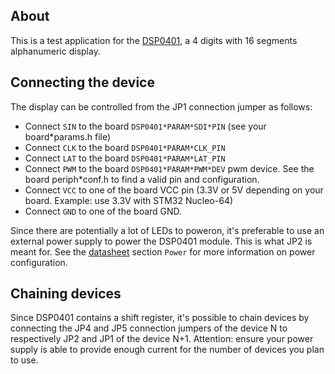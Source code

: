 ## About

This is a test application for the [DSP0401](https://www.embeddedadventures.com/datasheets/DSP-0401B*hw*v4.pdf),
a 4 digits with 16 segments alphanumeric display.

## Connecting the device

The display can be controlled from the JP1 connection jumper as follows:
* Connect `SIN` to the board `DSP0401*PARAM*SDI*PIN` (see your board*params.h file)
* Connect `CLK` to the board `DSP0401*PARAM*CLK_PIN`
* Connect `LAT` to the board `DSP0401*PARAM*LAT_PIN`
* Connect `PWM` to the board `DSP0401*PARAM*PWM*DEV` pwm device. See the board periph*conf.h
to find a valid pin and configuration.
* Connect `VCC` to one of the board VCC pin (3.3V or 5V depending on your board.
  Example: use 3.3V with STM32 Nucleo-64)
* Connect `GND` to one of the board GND.

Since there are potentially a lot of LEDs to poweron, it's preferable to use an
external power supply to power the DSP0401 module. This is what JP2 is meant for.
See the [datasheet](https://www.embeddedadventures.com/datasheets/DSP-0401B*hw*v4.pdf)
section `Power` for more information on power configuration.

## Chaining devices

Since DSP0401 contains a shift register, it's possible to chain devices by connecting
the JP4 and JP5 connection jumpers of the device N to respectively JP2 and JP1 of the
device N+1.
Attention: ensure your power supply is able to provide enough current for the number of devices
you plan to use.
